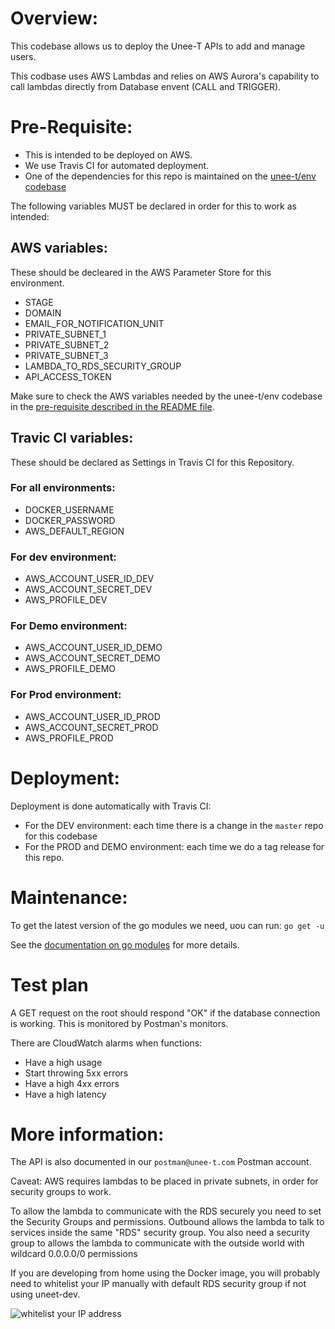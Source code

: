 # Overview:

This codebase allows us to deploy the Unee-T APIs to add and manage users.

This codbase uses AWS Lambdas and relies on AWS Aurora's capability to call lambdas directly from Database envent (CALL and TRIGGER).

# Pre-Requisite:

- This is intended to be deployed on AWS.
- We use Travis CI for automated deployment.
- One of the dependencies for this repo is maintained on the [unee-t/env codebase](https://github.com/unee-t/env)

The following variables MUST be declared in order for this to work as intended:

## AWS variables:

These should be decleared in the AWS Parameter Store for this environment.
- STAGE
- DOMAIN
- EMAIL_FOR_NOTIFICATION_UNIT
- PRIVATE_SUBNET_1
- PRIVATE_SUBNET_2
- PRIVATE_SUBNET_3
- LAMBDA_TO_RDS_SECURITY_GROUP
- API_ACCESS_TOKEN

Make sure to check the AWS variables needed by the unee-t/env codebase in the [pre-requisite described in the README file](https://github.com/unee-t/env#pre-requisite).

## Travic CI variables:

These should be declared as Settings in Travis CI for this Repository.

### For all environments:
 - DOCKER_USERNAME
 - DOCKER_PASSWORD
 - AWS_DEFAULT_REGION

### For dev environment:
 - AWS_ACCOUNT_USER_ID_DEV
 - AWS_ACCOUNT_SECRET_DEV
 - AWS_PROFILE_DEV

### For Demo environment:
 - AWS_ACCOUNT_USER_ID_DEMO
 - AWS_ACCOUNT_SECRET_DEMO
 - AWS_PROFILE_DEMO

### For Prod environment:
 - AWS_ACCOUNT_USER_ID_PROD
 - AWS_ACCOUNT_SECRET_PROD
 - AWS_PROFILE_PROD

# Deployment:

Deployment is done automatically with Travis CI:
- For the DEV environment: each time there is a change in the `master` repo for this codebase
- For the PROD and DEMO environment: each time we do a tag release for this repo.

# Maintenance:

To get the latest version of the go modules we need, uou can run:
`go get -u`

See the [documentation on go modules](https://blog.golang.org/using-go-modules) for more details.

# Test plan

A GET request on the root should respond "OK" if the database connection is
working. This is monitored by Postman's monitors.

There are CloudWatch alarms when functions:
* Have a high usage
* Start throwing 5xx errors
* Have a high 4xx errors
* Have a high latency

# More information:

The API is also documented in our `postman@unee-t.com` Postman account.

Caveat: AWS requires lambdas to be placed in private subnets, in order for
security groups to work.

To allow the lambda to communicate with the RDS securely you need to set the Security Groups and permissions. 
Outbound allows the lambda to talk to services inside the same "RDS" security group.
You also need a security group to allows the lambda to communicate with the outside world with wildcard 0.0.0.0/0 permissions

If you are developing from home using the Docker image, you will probably need
to whitelist your IP manually with default RDS security group if not using uneet-dev.

<img src=https://media.dev.unee-t.com/2018-09-06/my-ip.png alt="whitelist your IP address">
